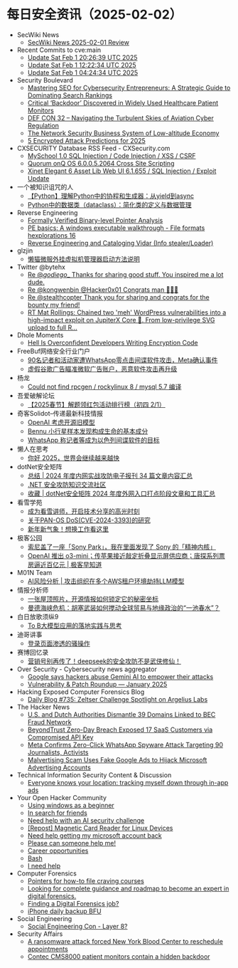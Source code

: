 # 每日安全资讯（2025-02-02）

- SecWiki News
  - [SecWiki News 2025-02-01 Review](http://www.sec-wiki.com/?2025-02-01)
- Recent Commits to cve:main
  - [Update Sat Feb  1 20:26:39 UTC 2025](https://github.com/trickest/cve/commit/8762f3f58de4551c97168dde18c7e266ced38a8e)
  - [Update Sat Feb  1 12:22:34 UTC 2025](https://github.com/trickest/cve/commit/2eae26b3af16158a5777acd6222b88b72a623860)
  - [Update Sat Feb  1 04:24:34 UTC 2025](https://github.com/trickest/cve/commit/7de9e18e5f8ae22f5eb7a3004c105a16620b2176)
- Security Boulevard
  - [Mastering SEO for Cybersecurity Entrepreneurs: A Strategic Guide to Dominating Search Rankings](https://securityboulevard.com/2025/02/mastering-seo-for-cybersecurity-entrepreneurs-a-strategic-guide-to-dominating-search-rankings/)
  - [Critical ‘Backdoor’ Discovered in Widely Used Healthcare Patient Monitors](https://securityboulevard.com/2025/02/critical-backdoor-discovered-in-widely-used-healthcare-patient-monitors/)
  - [DEF CON 32 – Navigating the Turbulent Skies of Aviation Cyber Regulation](https://securityboulevard.com/2025/02/def-con-32-navigating-the-turbulent-skies-of-aviation-cyber-regulation/)
  - [The Network Security Business System of Low-altitude Economy](https://securityboulevard.com/2025/02/the-network-security-business-system-of-low-altitude-economy/)
  - [5 Encrypted Attack Predictions for 2025](https://securityboulevard.com/2025/02/5-encrypted-attack-predictions-for-2025/)
- CXSECURITY Database RSS Feed - CXSecurity.com
  - [MySchool 1.0 SQL Injection / Code Injection / XSS / CSRF](https://cxsecurity.com/issue/WLB-2025020003)
  - [Quorum onQ OS 6.0.0.5.2064 Cross Site Scripting](https://cxsecurity.com/issue/WLB-2025020002)
  - [Xinet Elegant 6 Asset Lib Web UI 6.1.655  / SQL Injection / Exploit Update](https://cxsecurity.com/issue/WLB-2025020001)
- 一个被知识诅咒的人
  - [【Python】理解Python中的协程和生成器：从yield到async](https://blog.csdn.net/nokiaguy/article/details/145412058)
  - [Python中的数据类（dataclass）：简化类的定义与数据管理](https://blog.csdn.net/nokiaguy/article/details/145412051)
- Reverse Engineering
  - [Formally Verified Binary-level Pointer Analysis](https://www.reddit.com/r/ReverseEngineering/comments/1ifeeay/formally_verified_binarylevel_pointer_analysis/)
  - [PE basics: A windows executable walkthrough - File formats hexplorations 16](https://www.reddit.com/r/ReverseEngineering/comments/1ifjwuw/pe_basics_a_windows_executable_walkthrough_file/)
  - [Reverse Engineering and Cataloging Vidar (Info stealer/Loader)](https://www.reddit.com/r/ReverseEngineering/comments/1ifair6/reverse_engineering_and_cataloging_vidar_info/)
- glzjin
  - [懒猫微服外挂虚拟机管理器启动方法说明](https://www.zhaoj.in/read-9046.html)
- Twitter @bytehx
  - [Re @_godiego__ Thanks for sharing good stuff. You inspired me a lot dude.](https://x.com/bytehx343/status/1885732198948765886)
  - [Re @kongwenbin @Hacker0x01 Congrats man 🎉🎉🎉](https://x.com/bytehx343/status/1885732031868637343)
  - [Re @stealthcopter Thank you for sharing and congrats for the bounty my friend!](https://x.com/bytehx343/status/1885622934997467535)
  - [RT Mat Rollings: Chained two 'meh' WordPress vulnerabilities into a high-impact exploit on JupiterX Core 👾. From low-privilege SVG upload to full R...](https://x.com/bytehx343/status/1885622856140369997)
- Dhole Moments
  - [Hell Is Overconfident Developers Writing Encryption Code](https://soatok.blog/2025/01/31/hell-is-overconfident-developers-writing-encryption-code/)
- FreeBuf网络安全行业门户
  - [90名记者和活动家遭WhatsApp零点击间谍软件攻击，Meta确认事件](https://www.freebuf.com/news/421009.html)
  - [虚假谷歌广告瞄准微软广告账户，恶意软件攻击再升级](https://www.freebuf.com/articles/web/421008.html)
- 杨龙
  - [Could not find rpcgen / rockylinux 8 / mysql 5.7 编译](https://www.yanglong.pro/could-not-find-rpcgen-rockylinux-8/)
- 吾爱破解论坛
  - [【2025春节】解题领红包活动排行榜（初四 2/1）](https://mp.weixin.qq.com/s?__biz=MjM5Mjc3MDM2Mw==&mid=2651141665&idx=1&sn=cf29ecaf3b5e2954cc5cb4b91fcef39f&chksm=bd50a6758a272f63660c32ba0c3ecc6a4c6d0036e2c3311ac5a9642e041e64846a8b2d665c2a&scene=58&subscene=0#rd)
- 奇客Solidot–传递最新科技情报
  - [OpenAI 考虑开源旧模型](https://www.solidot.org/story?sid=80459)
  - [Bennu 小行星样本发现构成生命的基本成分](https://www.solidot.org/story?sid=80458)
  - [WhatsApp 称记者等成为以色列间谍软件的目标](https://www.solidot.org/story?sid=80457)
- 懒人在思考
  - [你好 2025，世界会继续越来越快](https://mp.weixin.qq.com/s?__biz=MzA3NTEzMTUwNA==&mid=2651081669&idx=1&sn=aa0b77b261c5fe6e6c4784263302e03f&chksm=8485d4dab3f25dcc6c72bc871f2c82bb91346cc258daa86cf4d931e657135ec686fead183589&scene=58&subscene=0#rd)
- dotNet安全矩阵
  - [总结 | 2024 年度内网实战攻防电子报刊 34 篇文章内容汇总](https://mp.weixin.qq.com/s?__biz=MzUyOTc3NTQ5MA==&mid=2247498632&idx=1&sn=681e983fa35bb19e0904831b335d7e0f&chksm=fa595565cd2edc73d886f41d9397e163f030a12a60338c2df1d0c1a99313c34cdcf453aa5fea&scene=58&subscene=0#rd)
  - [.NET 安全攻防知识交流社区](https://mp.weixin.qq.com/s?__biz=MzUyOTc3NTQ5MA==&mid=2247498632&idx=2&sn=6855593bf81f6d589c2562c3edaa601f&chksm=fa595565cd2edc735c22d1d43d28bf31a8043c2ff0206e4a1fad46e91c47f503b969c34ad67c&scene=58&subscene=0#rd)
  - [收藏 | dotNet安全矩阵 2024 年度外网入口打点阶段文章和工具汇总](https://mp.weixin.qq.com/s?__biz=MzUyOTc3NTQ5MA==&mid=2247498632&idx=3&sn=66a759fa72b074482a993bee88e6bd92&chksm=fa595565cd2edc732b090dd7e2e465cab66aa723f707fa97061db95641beb2e9080ebe414db5&scene=58&subscene=0#rd)
- 看雪学苑
  - [成为看雪讲师，开启技术分享的高光时刻](https://mp.weixin.qq.com/s?__biz=MjM5NTc2MDYxMw==&mid=2458589300&idx=1&sn=5bc3ab9031d8c5a62d14e0fc0189cf4f&chksm=b18c28fe86fba1e830bdfaaa3dad1ea3f45cb278603db9b29f7f82a13061c29d3fad34ffb90a&scene=58&subscene=0#rd)
  - [关于PAN-OS DoS(CVE-2024-3393)的研究](https://mp.weixin.qq.com/s?__biz=MjM5NTc2MDYxMw==&mid=2458589300&idx=2&sn=e9f874ab1024ce5d7a8a2a424b891a7f&chksm=b18c28fe86fba1e8336887843dd4ab08afa58ca810f485f7a4efd1b50cb9fd256fc84de3faef&scene=58&subscene=0#rd)
  - [新年新气象！想换工作看这里](https://mp.weixin.qq.com/s?__biz=MjM5NTc2MDYxMw==&mid=2458589300&idx=3&sn=9f27f3668d0461ba4776901f8b44fc8d&chksm=b18c28fe86fba1e8dd2d842e7865bb85275949ce91d8343b184e67d31116e265167a799346d9&scene=58&subscene=0#rd)
- 极客公园
  - [索尼盖了一座「Sony Park」，我在里面发现了 Sony 的「精神内核」](https://mp.weixin.qq.com/s?__biz=MTMwNDMwODQ0MQ==&mid=2653073083&idx=1&sn=d126353a3135b021c1f8fd8c0e66f61a&chksm=7e57d30d49205a1b3b0befa1b468d85f278e27b8b85d28714b4d63e42c6985ec0391686a33a3&scene=58&subscene=0#rd)
  - [OpenAI 推出 o3-mini；传苹果接近敲定折叠显示屏供应商；唐探系列票房逼近百亿元 | 极客早知道](https://mp.weixin.qq.com/s?__biz=MTMwNDMwODQ0MQ==&mid=2653073082&idx=1&sn=260c62fbf5a7f5143c5f9484f5f7f354&chksm=7e57d30c49205a1a5ee41aba5d469ec4863035eca62673386b175198c0eea17bbbf6e73b3c3b&scene=58&subscene=0#rd)
- M01N Team
  - [AI风险分析 | 攻击组织在多个AWS租户环境劫持LLM模型](https://mp.weixin.qq.com/s?__biz=MzkyMTI0NjA3OA==&mid=2247494056&idx=1&sn=4e236c890b1530189931881acd81dc9b&chksm=c18429b9f6f3a0af3f80e1754671e55d82a71e47ec29f9272b4b4a098b2589be1f97125f789e&scene=58&subscene=0#rd)
- 情报分析师
  - [一张屋顶照片，开源情报如何锁定它的秘密坐标](https://mp.weixin.qq.com/s?__biz=MzA3Mjc1MTkwOA==&mid=2650559421&idx=1&sn=553b9a49e14e867a2da952e98f64e056&chksm=87117df6b066f4e02b4a6876e54d720ee170450d1c395ffe0105d0706fe5d6ab74379e4b352c&scene=58&subscene=0#rd)
  - [曼德海峡危机：胡塞武装如何搅动全球贸易与地缘政治的“一池春水”？](https://mp.weixin.qq.com/s?__biz=MzA3Mjc1MTkwOA==&mid=2650559421&idx=2&sn=da3d637f045dd6b7a31208d6a3090c6e&chksm=87117df6b066f4e0fb09af9b07d9ca4bba5438966830e0fa0eefe10d061d66df93c7333cd85f&scene=58&subscene=0#rd)
- 白日放歌须纵9
  - [To B大模型应用的落地实践与思考](https://mp.weixin.qq.com/s?__biz=MzIzNjAyODE0NQ==&mid=2247483940&idx=1&sn=6c82ca97527b253a09315b3787c555cd&chksm=e8df6bbadfa8e2ac5f5a8238794a3b3afbde91740bcb757a8b7741b6e1f5bbe26d34de694639&scene=58&subscene=0#rd)
- 迪哥讲事
  - [登录页面渗透的骚操作](https://mp.weixin.qq.com/s?__biz=MzIzMTIzNTM0MA==&mid=2247497000&idx=1&sn=75f5108d220ca6e274950e535e153016&chksm=e8a5ff4bdfd2765d6726120c344006dbddab0e8a7885d8c2dc52909cf0cef093765cbf0161e2&scene=58&subscene=0#rd)
- 赛博回忆录
  - [营销号别再传了！deepseek的安全攻防不是武侠修仙！](https://mp.weixin.qq.com/s?__biz=MzIxNDAyNjQwNg==&mid=2456099384&idx=1&sn=1878da953490a6aa39caed770ad1406f&chksm=803c6bf1b74be2e79fd3f7765e200a46d7360ef282b340a87ee2f73c4d2519b92edab928cbc9&scene=58&subscene=0#rd)
- Over Security - Cybersecurity news aggregator
  - [Google says hackers abuse Gemini AI to empower their attacks](https://www.bleepingcomputer.com/news/security/google-says-hackers-abuse-gemini-ai-to-empower-their-attacks/)
  - [Vulnerability & Patch Roundup — January 2025](https://blog.sucuri.net/2025/01/vulnerability-patch-roundup-january-2025.html)
- Hacking Exposed Computer Forensics Blog
  - [Daily Blog #735: Zeltser Challenge Spotlight on Argelius Labs](https://www.hecfblog.com/2025/01/daily-blog-735-zeltser-challenge.html)
- The Hacker News
  - [U.S. and Dutch Authorities Dismantle 39 Domains Linked to BEC Fraud Network](https://thehackernews.com/2025/02/us-and-dutch-authorities-dismantle-39.html)
  - [BeyondTrust Zero-Day Breach Exposed 17 SaaS Customers via Compromised API Key](https://thehackernews.com/2025/02/beyondtrust-zero-day-breach-exposes-17.html)
  - [Meta Confirms Zero-Click WhatsApp Spyware Attack Targeting 90 Journalists, Activists](https://thehackernews.com/2025/02/meta-confirms-zero-click-whatsapp.html)
  - [Malvertising Scam Uses Fake Google Ads to Hijack Microsoft Advertising Accounts](https://thehackernews.com/2025/02/malvertising-scam-uses-fake-google-ads.html)
- Technical Information Security Content & Discussion
  - [Everyone knows your location: tracking myself down through in-app ads](https://www.reddit.com/r/netsec/comments/1if344u/everyone_knows_your_location_tracking_myself_down/)
- Your Open Hacker Community
  - [Using windows as a beginner](https://www.reddit.com/r/HowToHack/comments/1ifjgf3/using_windows_as_a_beginner/)
  - [In search for friends](https://www.reddit.com/r/HowToHack/comments/1iewofv/in_search_for_friends/)
  - [Need help with an AI security challenge](https://www.reddit.com/r/HowToHack/comments/1if4g8x/need_help_with_an_ai_security_challenge/)
  - [[Repost] Magnetic Card Reader for Linux Devices](https://www.reddit.com/r/HowToHack/comments/1ifgf3x/repost_magnetic_card_reader_for_linux_devices/)
  - [Need help getting my microsoft account back](https://www.reddit.com/r/HowToHack/comments/1if68fl/need_help_getting_my_microsoft_account_back/)
  - [Please can someone help me!](https://www.reddit.com/r/HowToHack/comments/1if6zdm/please_can_someone_help_me/)
  - [Career opportunities](https://www.reddit.com/r/HowToHack/comments/1iex9k8/career_opportunities/)
  - [Bash](https://www.reddit.com/r/HowToHack/comments/1ievtjc/bash/)
  - [I need help](https://www.reddit.com/r/HowToHack/comments/1ieuef3/i_need_help/)
- Computer Forensics
  - [Pointers for how-to file craving courses](https://www.reddit.com/r/computerforensics/comments/1ifj53x/pointers_for_howto_file_craving_courses/)
  - [Looking for complete guidance and roadmap to become an expert in digital forensics.](https://www.reddit.com/r/computerforensics/comments/1ifitvw/looking_for_complete_guidance_and_roadmap_to/)
  - [Finding a Digital Forensics job?](https://www.reddit.com/r/computerforensics/comments/1if2p5r/finding_a_digital_forensics_job/)
  - [iPhone daily backup BFU](https://www.reddit.com/r/computerforensics/comments/1iewy9p/iphone_daily_backup_bfu/)
- Social Engineering
  - [Social Engineering Con - Layer 8?](https://www.reddit.com/r/SocialEngineering/comments/1if8m7n/social_engineering_con_layer_8/)
- Security Affairs
  - [A ransomware attack forced New York Blood Center to reschedule appointments](https://securityaffairs.com/173702/cyber-crime/new-york-blood-center-faced-ransomware-attack.html)
  - [Contec CMS8000 patient monitors contain a hidden backdoor](https://securityaffairs.com/173694/security/cisa-fda-warned-hidden-backdoor-in-contec-cms8000.html)
